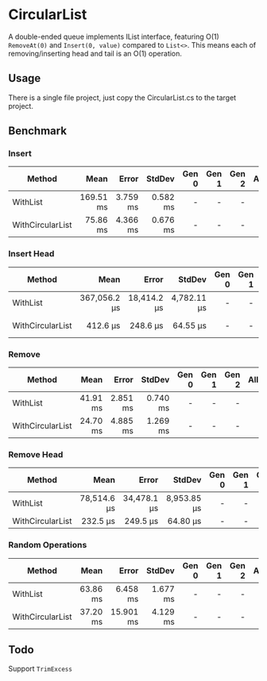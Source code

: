 # CircularList
A double-ended queue implements IList interface, featuring O(1) `RemoveAt(0)` and `Insert(0, value)` compared to `List<>`.
This means each of removing/inserting head and tail is an O(1) operation.

## Usage
There is a single file project, just copy the CircularList.cs to the target project.

## Benchmark
### Insert
|           Method |      Mean |    Error |   StdDev | Gen 0 | Gen 1 | Gen 2 | Allocated |
|----------------- |----------:|---------:|---------:|------:|------:|------:|----------:|
|         WithList | 169.51 ms | 3.759 ms | 0.582 ms |     - |     - |     - | 512.89 KB |
| WithCircularList |  75.86 ms | 4.366 ms | 0.676 ms |     - |     - |     - | 512.79 KB |
### Insert Head
|           Method |         Mean |       Error |      StdDev | Gen 0 | Gen 1 | Gen 2 | Allocated |
|----------------- |-------------:|------------:|------------:|------:|------:|------:|----------:|
|         WithList | 367,056.2 μs | 18,414.2 μs | 4,782.11 μs |     - |     - |     - | 512.62 KB |
| WithCircularList |     412.6 μs |    248.6 μs |    64.55 μs |     - |     - |     - | 512.49 KB |
### Remove
|           Method |     Mean |    Error |   StdDev | Gen 0 | Gen 1 | Gen 2 | Allocated |
|----------------- |---------:|---------:|---------:|------:|------:|------:|----------:|
|         WithList | 41.91 ms | 2.851 ms | 0.740 ms |     - |     - |     - |     784 B |
| WithCircularList | 24.70 ms | 4.885 ms | 1.269 ms |     - |     - |     - |     784 B |
### Remove Head
|           Method |        Mean |       Error |      StdDev | Gen 0 | Gen 1 | Gen 2 | Allocated |
|----------------- |------------:|------------:|------------:|------:|------:|------:|----------:|
|         WithList | 78,514.6 μs | 34,478.1 μs | 8,953.85 μs |     - |     - |     - |     480 B |
| WithCircularList |    232.5 μs |    249.5 μs |    64.80 μs |     - |     - |     - |     480 B |
### Random Operations
|           Method |     Mean |     Error |   StdDev | Gen 0 | Gen 1 | Gen 2 | Allocated |
|----------------- |---------:|----------:|---------:|------:|------:|------:|----------:|
|         WithList | 63.86 ms |  6.458 ms | 1.677 ms |     - |     - |     - |     784 B |
| WithCircularList | 37.20 ms | 15.901 ms | 4.129 ms |     - |     - |     - |     784 B |

## Todo
Support `TrimExcess`

